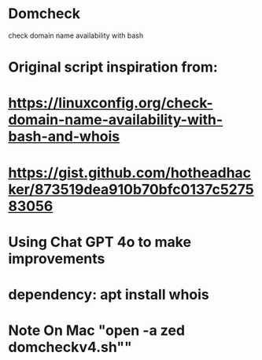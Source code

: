 # Domcheck
check domain name availability with bash

# Original script inspiration from:
# https://linuxconfig.org/check-domain-name-availability-with-bash-and-whois
# https://gist.github.com/hotheadhacker/873519dea910b70bfc0137c527583056
# Using Chat GPT 4o to make improvements
# dependency: apt install whois
# Note On Mac "open -a zed domcheckv4.sh""
